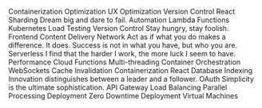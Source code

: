 Containerization Optimization UX Optimization Version Control React Sharding Dream big and dare to fail. Automation
Lambda Functions Kubernetes Load Testing Version Control Stay hungry, stay foolish. Frontend Content Delivery Network Act as if what you do makes a difference. It does. Success is not in what you have, but who you are. Serverless I find that the harder I work, the more luck I seem to have. Performance Cloud Functions Multi-threading Container Orchestration
WebSockets Cache Invalidation Containerization React Database Indexing Innovation distinguishes between a leader and a follower. OAuth Simplicity is the ultimate sophistication. API Gateway Load Balancing Parallel Processing Deployment Zero Downtime Deployment Virtual Machines
